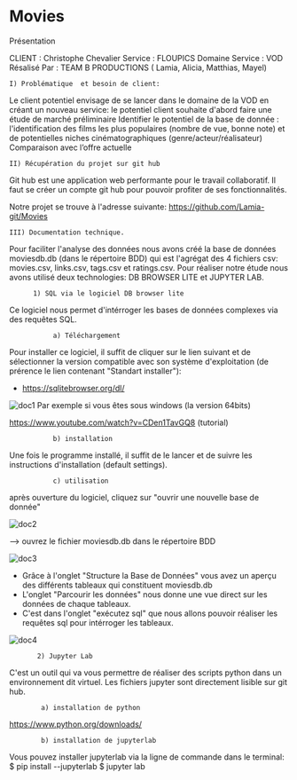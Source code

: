 # Movies


Présentation

CLIENT : Christophe Chevalier
Service : FLOUPICS
Domaine Service  : VOD
Résalisé Par : TEAM B PRODUCTIONS ( Lamia, Alicia, Matthias, Mayel)

    I) Problématique  et besoin de client:
    
Le client potentiel envisage de se lancer dans le domaine de la VOD en créant un nouveau service:
le potentiel client souhaite d'abord faire une étude de marché préliminaire
Identifier le potentiel de la base de donnée : l'identification des films les plus populaires (nombre de vue, bonne note) et de potentielles niches cinématographiques (genre/acteur/réalisateur)
Comparaison avec l’offre actuelle 

    II) Récupération du projet sur git hub

Git hub est une application web performante pour le travail collaboratif.
Il faut se créer un compte git hub pour pouvoir profiter de ses fonctionnalités.

Notre projet se trouve à l'adresse suivante:
https://github.com/Lamia-git/Movies

    III) Documentation technique.

Pour faciliter l'analyse des données nous avons créé la base de données moviesdb.db (dans le répertoire BDD) qui est l'agrégat des 4 fichiers csv: movies.csv, links.csv, tags.csv et ratings.csv.
Pour réaliser notre étude nous avons utilisé deux technologies: DB BROWSER LITE et JUPYTER LAB.

          1) SQL via le logiciel DB browser lite

Ce logiciel nous permet d'intérroger les bases de données complexes via des requêtes SQL.

               a) Téléchargement
Pour installer ce logiciel, il suffit de cliquer sur le lien suivant et de sélectionner la version compatible avec son système d'exploitation (de prérence le lien contenant "Standart installer"):
- https://sqlitebrowser.org/dl/

![doc1](images/doctechinsta1)
Par exemple si vous êtes sous  windows (la version 64bits) 

https://www.youtube.com/watch?v=CDen1TavGQ8 (tutorial)

               b) installation
Une fois le programme installé, il suffit de le lancer et de suivre les instructions d'installation (default settings).

               c) utilisation
après ouverture du logiciel, cliquez sur "ouvrir une nouvelle base de donnée"

![doc2](images/doctechinsta2)

--> ouvrez le fichier moviesdb.db dans le répertoire BDD

![doc3](images/doctechinsta3)

   - Grâce à l'onglet "Structure la Base de Données" vous avez un aperçu des différents tableaux qui constituent moviesdb.db
   - L'onglet "Parcourir les données" nous donne une vue direct sur les données de chaque tableaux.
   - C'est dans l'onglet "exécutez sql" que nous allons pouvoir réaliser les requêtes sql pour intérroger les tableaux.
   
![doc4](images/doctechinsta4)

           2) Jupyter Lab
        
C'est un outil qui va vous permettre de réaliser des scripts python dans un environnement dit virtuel.
Les fichiers jupyter sont directement lisible sur git hub.

            a) installation de python

https://www.python.org/downloads/

            b) installation de jupyterlab
            
Vous pouvez installer jupyterlab via la ligne de commande dans le terminal:
$ pip install --jupyterlab
$ jupyter lab